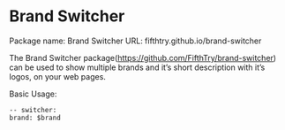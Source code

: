 # Brand Switcher
Package name: Brand Switcher URL: fifthtry.github.io/brand-switcher

The Brand Switcher package(https://github.com/FifthTry/brand-switcher) can be used to show multiple brands and it’s short description with it’s logos, on your web pages.

Basic Usage:

```ftd
-- switcher: 
brand: $brand
```
